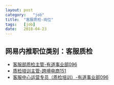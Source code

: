 ```yaml
---
layout:	post
category:	"job"
title:	"客服质检-岗位"
tags:	[job]
date:	2018-04-23
---
```

## 网易内推职位类别：客服质检
- [客服部质检主管-有道事业部096](http://bole.netease.com/position/h5/detail.do?id=10396&rcode=D1O21582aT)
- [质检培训主管-跨境电商151](http://bole.netease.com/position/h5/detail.do?id=5243&rcode=D1O21582aT)
- [客服中心运营专员（质检培训）-有道事业部096](http://bole.netease.com/position/h5/detail.do?id=8717&rcode=D1O21582aT)

